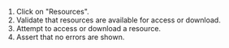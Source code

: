 1. Click on "Resources".
2. Validate that resources are available for access or download.
3. Attempt to access or download a resource.
4. Assert that no errors are shown.